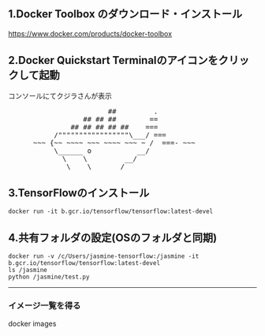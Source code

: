 ## 1.Docker Toolbox のダウンロード・インストール
https://www.docker.com/products/docker-toolbox


## 2.Docker Quickstart Terminalのアイコンをクリックして起動
コンソールにてクジラさんが表示
<pre>
                        ##         .  
                  ## ## ##        ==  
               ## ## ## ## ##    ===  
           /"""""""""""""""""\___/ ===  
      ~~~ {~~ ~~~~ ~~~ ~~~~ ~~~ ~ /  ===- ~~~  
           \______ o           __/  
             \    \         __/  
              \____\_______/  
</pre>


## 3.TensorFlowのインストール
`docker run -it b.gcr.io/tensorflow/tensorflow:latest-devel`


## 4.共有フォルダの設定(OSのフォルダと同期)
`docker run -v /c/Users/jasmine-tensorflow:/jasmine -it b.gcr.io/tensorflow/tensorflow:latest-devel`  
`ls /jasmine`  
`python /jasmine/test.py`  


---

### イメージ一覧を得る
docker images
